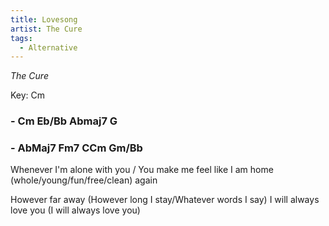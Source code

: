 ```yaml
---
title: Lovesong
artist: The Cure
tags: 
  - Alternative
---
```

*The Cure*

Key: Cm
### - Cm Eb/Bb Abmaj7 G
### - AbMaj7 Fm7 CCm Gm/Bb

Whenever I'm alone with you / You make me feel like
I am home (whole/young/fun/free/clean) again

However far away (However long I stay/Whatever words I say) 
I will always love you (I will always love you)
